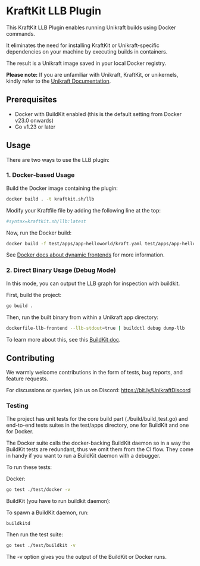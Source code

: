 # KraftKit LLB Plugin

This KraftKit LLB Plugin enables running Unikraft builds using Docker commands.

It eliminates the need for installing KraftKit or Unikraft-specific dependencies on your machine by executing builds in containers.

The result is a Unikraft image saved in your local Docker registry.

**Please note:** If you are unfamiliar with Unikraft, KraftKit, or unikernels, kindly refer to the [Unikraft Documentation](https://unikraft.org/docs/getting-started/).

## Prerequisites

- Docker with BuildKit enabled (this is the default setting from Docker v23.0 onwards)
- Go v1.23 or later

## Usage

There are two ways to use the LLB plugin:

### 1. Docker-based Usage

Build the Docker image containing the plugin:

```sh
docker build . -t kraftkit.sh/llb
```

Modify your Kraftfile file by adding the following line at the top:

```yaml
#syntax=kraftkit.sh/llb:latest
```

Now, run the Docker build:

```sh
docker build -f test/apps/app-helloworld/kraft.yaml test/apps/app-helloworld
```

See [Docker docs about dynamic frontends](https://docs.docker.com/build/dockerfile/frontend/) for more information.

### 2. Direct Binary Usage (Debug Mode)

In this mode, you can output the LLB graph for inspection with buildkit.

First, build the project:

```sh
go build .
```

Then, run the built binary from within a Unikraft app directory:

```sh
dockerfile-llb-frontend --llb-stdout=true | buildctl debug dump-llb
```

To learn more about this, see this [BuildKit doc](https://github.com/moby/buildkit/blob/master/examples/README.md).

## Contributing

We warmly welcome contributions in the form of tests, bug reports, and feature requests.

For discussions or queries, join us on Discord: https://bit.ly/UnikraftDiscord

### Testing

The project has unit tests for the core build part (./build/build_test.go) and end-to-end
tests suites in the test/apps directory, one for BuildKit and one for Docker.

The Docker suite calls the docker-backing BuildKit daemon so in a way the BuildKit tests
are redundant, thus we omit them from the CI flow. They come in handy if you want to
run a BuildKit daemon with a debugger.

To run these tests:

Docker:

```sh
go test ./test/docker -v
```

BuildKit (you have to run buildkit daemon):

To spawn a BuildKit daemon, run:

```sh
buildkitd
```

Then run the test suite:

```sh
go test ./test/buildkit -v
```

The -v option gives you the output of the BuildKit or Docker runs.
